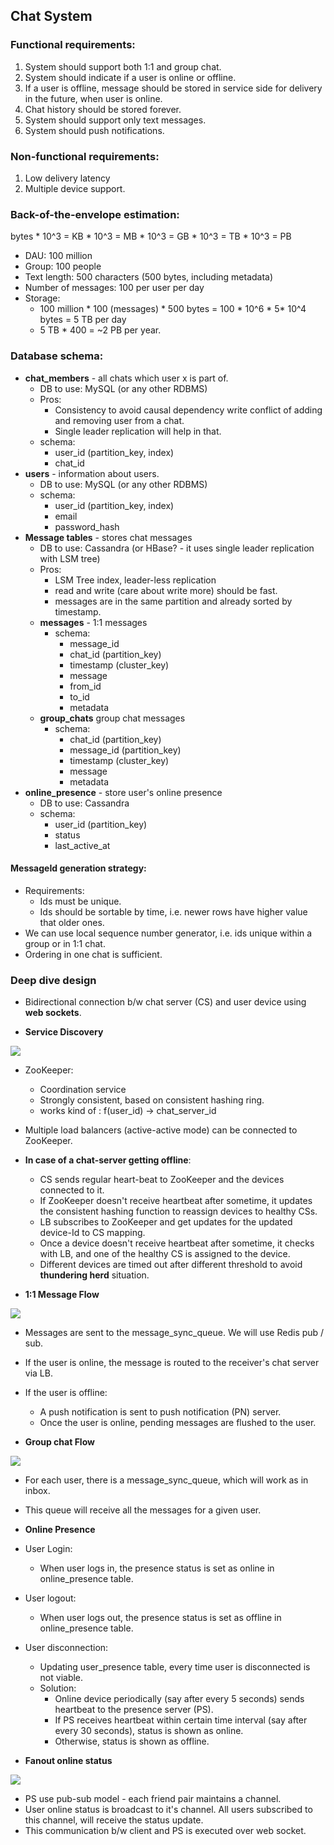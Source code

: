 ## Chat System

### Functional requirements:
1. System should support both 1:1 and group chat.
2. System should indicate if a user is online or offline.
3. If a user is offline, message should be stored in service side for delivery in the future, when user is online. 
4. Chat history should be stored forever.
5. System should support only text messages.
6. System should push notifications.

### Non-functional requirements:
1. Low delivery latency
2. Multiple device support.


### Back-of-the-envelope estimation:

bytes * 10^3 = KB * 10^3 = MB * 10^3 = GB * 10^3 = TB * 10^3 = PB

* DAU: 100 million
* Group: 100 people
* Text length: 500 characters (500 bytes, including metadata)
* Number of messages: 100 per user per day
* Storage: 
  * 100 million * 100 (messages) * 500 bytes = 100 * 10^6 * 5* 10^4 bytes = 5 TB per day
  * 5 TB * 400 = ~2 PB per year.


### Database schema:

* **chat_members** - all chats which user x is part of.
  * DB to use: MySQL (or any other RDBMS)
  * Pros:
    * Consistency to avoid causal dependency write conflict of adding and removing user from a chat.
    * Single leader replication will help in that.
  * schema:
    * user_id (partition_key, index)
    * chat_id
* **users** - information about users.
  * DB to use: MySQL (or any other RDBMS)
  * schema:
    * user_id (partition_key, index)
    * email
    * password_hash
* **Message tables** - stores chat messages
  * DB to use: Cassandra (or HBase? - it uses single leader replication with LSM tree)
  * Pros:
    * LSM Tree index, leader-less replication 
    * read and write (care about write more) should be fast.
    * messages are in the same partition and already sorted by timestamp.
  * **messages** - 1:1 messages
    * schema:
      * message_id
      * chat_id (partition_key)
      * timestamp (cluster_key)
      * message
      * from_id
      * to_id
      * metadata
  * **group_chats** group chat messages
    * schema:
      * chat_id (partition_key)
      * message_id (partition_key)
      * timestamp (cluster_key)
      * message
      * metadata
* **online_presence** - store user's online presence
  * DB to use: Cassandra
  * schema:
    * user_id (partition_key)
    * status
    * last_active_at

#### MessageId generation strategy:

* Requirements:
  * Ids must be unique.
  * Ids should be sortable by time, i.e. newer rows have higher value that older ones.
* We can use local sequence number generator, i.e. ids unique within a group or in 1:1 chat.
* Ordering in one chat is sufficient.


### Deep dive design

* Bidirectional connection b/w chat server (CS) and user device using **web sockets**.

* **Service Discovery**

![](/resources/IMG_5320.png)

* ZooKeeper:
  * Coordination service
  * Strongly consistent, based on consistent hashing ring.
  * works kind of : f(user_id) -> chat_server_id
* Multiple load balancers (active-active mode) can be connected to ZooKeeper.

* **In case of a chat-server getting offline**:
  * CS sends regular heart-beat to ZooKeeper and the devices connected to it.
  * If ZooKeeper doesn't receive heartbeat after sometime, it updates the consistent hashing function to reassign devices to healthy CSs.
  * LB subscribes to ZooKeeper and get updates for the updated device-Id to CS mapping.
  * Once a device doesn't receive heartbeat after sometime, it checks with LB, and one of the healthy CS is assigned to the device.
  * Different devices are timed out after different threshold to avoid **thundering herd** situation.

* **1:1 Message Flow**

![](/resources/IMG_5321.png)

* Messages are sent to the message_sync_queue. We will use Redis pub / sub.
* If the user is online, the message is routed to the receiver's chat server via LB.
* If the user is offline: 
  * A push notification is sent to push notification (PN) server.
  * Once the user is online, pending messages are flushed to the user.


* **Group chat Flow**

![](/resources/IMG_5322.png)

* For each user, there is a message_sync_queue, which will work as in inbox.
* This queue will receive all the messages for a given user.


* **Online Presence**

* User Login:
  * When user logs in, the presence status is set as online in online_presence table. 
* User logout:
  * When user logs out, the presence status is set as offline in online_presence table.
* User disconnection:
  * Updating user_presence table, every time user is disconnected is not viable.
  * Solution:
    * Online device periodically (say after every 5 seconds) sends heartbeat to the presence server (PS).
    * If PS receives heartbeat within certain time interval (say after every 30 seconds), status is shown as online.
    * Otherwise, status is shown as offline.

* **Fanout online status**

![](/resources/IMG_5323.png)

* PS use pub-sub model - each friend pair maintains a channel.
* User online status is broadcast to it's channel. All users subscribed to this channel, will receive the status update.
* This communication b/w client and PS is executed over web socket.
